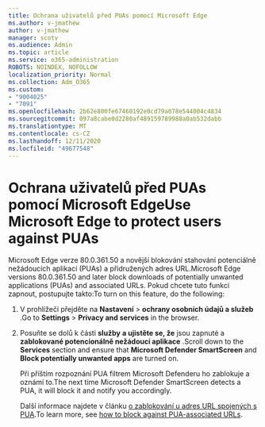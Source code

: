 ```yaml
---
title: Ochrana uživatelů před PUAs pomocí Microsoft Edge
ms.author: v-jmathew
author: v-jmathew
manager: scotv
ms.audience: Admin
ms.topic: article
ms.service: o365-administration
ROBOTS: NOINDEX, NOFOLLOW
localization_priority: Normal
ms.collection: Adm_O365
ms.custom:
- "9004025"
- "7091"
ms.openlocfilehash: 2b62e800fe67460192e0cd79a078e544004c4834
ms.sourcegitcommit: 097a8cabe0d2280af489159789988a0ab532dabb
ms.translationtype: MT
ms.contentlocale: cs-CZ
ms.lasthandoff: 12/11/2020
ms.locfileid: "49677548"
---
```

# <a name="use-microsoft-edge-to-protect-users-against-puas"></a><span data-ttu-id="2dfb1-102">Ochrana uživatelů před PUAs pomocí Microsoft Edge</span><span class="sxs-lookup"><span data-stu-id="2dfb1-102">Use Microsoft Edge to protect users against PUAs</span></span>

<span data-ttu-id="2dfb1-103">Microsoft Edge verze 80.0.361.50 a novější blokování stahování potenciálně nežádoucích aplikací (PUAs) a přidružených adres URL.</span><span class="sxs-lookup"><span data-stu-id="2dfb1-103">Microsoft Edge versions 80.0.361.50 and later block downloads of potentially unwanted applications (PUAs) and associated URLs.</span></span> <span data-ttu-id="2dfb1-104">Pokud chcete tuto funkci zapnout, postupujte takto:</span><span class="sxs-lookup"><span data-stu-id="2dfb1-104">To turn on this feature, do the following:</span></span>

1. <span data-ttu-id="2dfb1-105">V prohlížeči přejděte na **Nastavení**  >  **ochrany osobních údajů a služeb** .</span><span class="sxs-lookup"><span data-stu-id="2dfb1-105">Go to **Settings** > **Privacy and services** in the browser.</span></span>

2. <span data-ttu-id="2dfb1-106">Posuňte se dolů k části **služby** **a ujistěte se, že** jsou zapnuté a **zablokované potencionálně nežádoucí aplikace** .</span><span class="sxs-lookup"><span data-stu-id="2dfb1-106">Scroll down to the **Services** section and ensure that **Microsoft Defender SmartScreen** and **Block potentially unwanted apps** are turned on.</span></span>

    <span data-ttu-id="2dfb1-107">Při příštím rozpoznání PUA filtrem Microsoft Defenderu ho zablokuje a oznámí to.</span><span class="sxs-lookup"><span data-stu-id="2dfb1-107">The next time Microsoft Defender SmartScreen detects a PUA, it will block it and notify you accordingly.</span></span>

    <span data-ttu-id="2dfb1-108">Další informace najdete v článku [o zablokování u adres URL spojených s PUA](https://go.microsoft.com/fwlink/?linkid=2133024).</span><span class="sxs-lookup"><span data-stu-id="2dfb1-108">To learn more, see [how to block against PUA-associated URLs](https://go.microsoft.com/fwlink/?linkid=2133024).</span></span>
